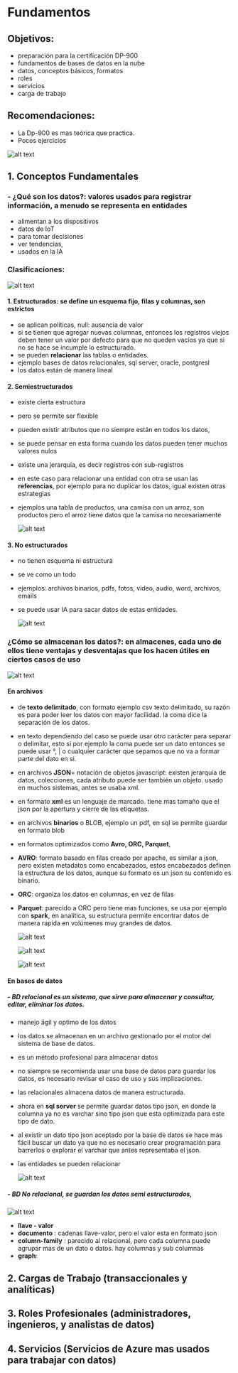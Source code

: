 # Fundamentos

## Objetivos:

- preparación para la certificación DP-900
- fundamentos de bases de datos en la nube
- datos, conceptos básicos, formatos
- roles
- servicios
- carga de trabajo

## Recomendaciones:

- La Dp-900 es mas teórica que practica.
- Pocos ejercicios

![alt text](image.png)

## 1. Conceptos Fundamentales

### - ¿Qué son los datos?: valores usados para registrar información, a menudo se representa en entidades

- alimentan a los dispositivos
- datos de IoT
- para tomar decisiones
- ver tendencias,
- usados en la IA

### Clasificaciones:

![alt text](image-1.png)

#### 1. Estructurados: se define un esquema fijo, filas y columnas, son estrictos

- se aplican políticas, null: ausencia de valor
- si se tienen que agregar nuevas columnas, entonces los registros viejos deben tener un valor por defecto para que no queden vacíos ya que si no se hace se incumple lo estructurado.
- se pueden **relacionar** las tablas o entidades.
- ejemplo bases de datos relacionales, sql server, oracle, postgresl
- los datos están de manera lineal

#### 2. Semiestructurados

- existe cierta estructura
- pero se permite ser flexible
- pueden existir atributos que no siempre están en todos los datos,
- se puede pensar en esta forma cuando los datos pueden tener muchos valores nulos
- existe una jerarquía, es decir registros con sub-registros
- en este caso para relacionar una entidad con otra se usan las **referencias**, por ejemplo para no duplicar los datos, igual existen otras estrategias
- ejemplos una tabla de productos, una camisa con un arroz, son productos pero el arroz tiene datos que la camisa no necesariamente

    ![alt text](image-2.png)

#### 3. No estructurados

- no tienen esquema ni estructura
- se ve como un todo
- ejemplos: archivos binarios, pdfs, fotos, video, audio, word, archivos, emails
- se puede usar IA para sacar datos de estas entidades.

    ![alt text](image-3.png)


### ¿Cómo se almacenan los datos?: en almacenes, cada uno de ellos tiene ventajas y desventajas que los hacen útiles en ciertos casos de uso

![alt text](image-4.png)

#### En **archivos**

- de **texto delimitado**, con formato ejemplo csv texto delimitado, su razón es para poder leer los datos con mayor facilidad. la coma dice la separación de los datos.
- en texto dependiendo del caso se puede usar otro carácter para separar o delimitar, esto si por ejemplo la coma puede ser un dato entonces se puede usar °, | o cualquier carácter que sepamos que no va a formar parte del dato en si.
- en archivos **JSON**= notación de objetos javascript: existen jerarquía de datos, colecciones, cada atributo puede ser también un objeto. usado en muchos sistemas, antes se usaba xml. 
- en formato **xml** es un lenguaje de marcado. tiene mas tamaño que el json por la apertura y cierre de las etiquetas.
- en archivos **binarios** o BLOB, ejemplo un pdf, en sql se permite guardar en formato blob
- en formatos optimizados como **Avro, ORC, Parquet**, 
- **AVRO**: formato basado en filas creado por apache, es similar a json, pero existen metadatos como encabezados, estos encabezados definen la estructura de los datos, aunque su formato es un json su contenido es binario. 
- **ORC**: organiza los datos en columnas, en vez de filas
- **Parquet**: parecido a ORC pero tiene mas funciones, se usa por ejemplo con **spark**, en analítica, su estructura permite encontrar datos de manera rapida en volúmenes muy grandes de datos.

    ![alt text](image-5.png)

    ![alt text](image-6.png)

    ![alt text](image-7.png)

#### En **bases de datos**

##### - **BD relacional** es un sistema, que sirve para almacenar y consultar, editar, eliminar los datos.

- manejo ágil y optimo de los datos
- los datos se almacenan en un archivo gestionado por el motor del sistema de base de datos.
- es un método profesional para almacenar datos
- no siempre se recomienda usar una base de datos para guardar los datos, es necesario revisar el caso de uso y sus implicaciones.
- las relacionales almacena datos de manera estructurada.
- ahora en **sql server** se permite guardar datos tipo json, en donde la columna ya no es varchar sino tipo json que esta optimizada para este tipo de dato.
- al existir un dato tipo json aceptado por la base de datos se hace mas fácil buscar un dato ya que no es necesario crear programación para barrerlos o explorar el varchar que antes representaba el json.
- las entidades se pueden relacionar

    ![alt text](image-8.png)


##### - **BD No relacional**, se guardan los datos semi estructurados,

![alt text](image-9.png)

- **llave - valor**
- **documento** : cadenas llave-valor, pero el valor esta en formato json
- **column-family** : parecido al relacional, pero cada columna puede agrupar mas de un dato o datos. hay columnas y sub columnas
- **graph**: 



## 2.  Cargas de Trabajo (transaccionales y analíticas)


## 3. Roles Profesionales (administradores, ingenieros, y analistas de datos)

## 4. Servicios (Servicios de Azure mas usados para trabajar con datos)


